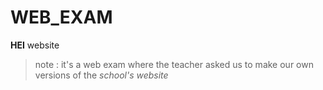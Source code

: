# WEB_EXAM
**HEI** website

> note : 
it's a web exam where the teacher asked us to make our own versions of the *school's website*
